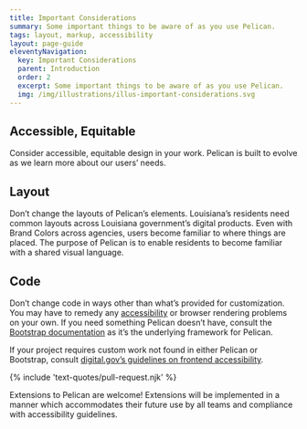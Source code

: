 ```yaml
---
title: Important Considerations
summary: Some important things to be aware of as you use Pelican.
tags: layout, markup, accessibility
layout: page-guide
eleventyNavigation:
  key: Important Considerations
  parent: Introduction
  order: 2
  excerpt: Some important things to be aware of as you use Pelican.
  img: /img/illustrations/illus-important-considerations.svg
---
```


## Accessible, Equitable

Consider accessible, equitable design in your work. Pelican is built to evolve as we learn more about our users’ needs. 

## Layout

Don’t change the layouts of Pelican’s elements. Louisiana’s residents need common layouts across Louisiana government’s digital products. Even with Brand Colors across agencies, users become familiar to where things are placed. The purpose of Pelican is to enable residents to become familiar with a shared visual language.

## Code

Don’t change code in ways other than what’s provided for customization. You may have to remedy any [accessibility](/accessibility/about-accessibility/) or browser rendering problems on your own. If you need something Pelican doesn’t have, consult the <a href="{% include 'links/bootstrap.njk' %}" target="_blank">Bootstrap documentation</a> as it’s the underlying framework for Pelican.

If your project requires custom work not found in either Pelican or Bootstrap, consult <a href="https://accessibility.digital.gov/front-end/getting-started/" target="_blank">digital.gov’s guidelines on frontend accessibility</a>.

{% include 'text-quotes/pull-request.njk' %}

Extensions to Pelican are welcome! Extensions will be implemented in a manner which accommodates their future use by all teams and compliance with accessibility guidelines.
